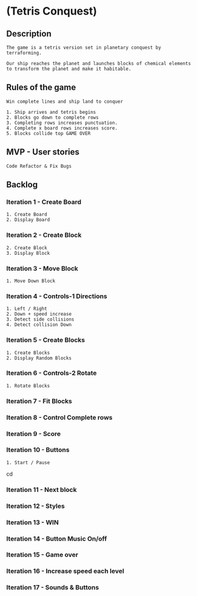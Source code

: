 # (Tetris Conquest)

## Description

    The game is a tetris version set in planetary conquest by terraforming.

    Our ship reaches the planet and launches blocks of chemical elements to transform the planet and make it habitable.
    
## Rules of the game 

    Win complete lines and ship land to conquer

    1. Ship arrives and tetris begins
    2. Blocks go down to complete rows
    3. Completing rows increases punctuation.
    4. Complete x board rows increases score.
    5. Blocks collide top GAME OVER
 

## MVP - User stories

    Code Refactor & Fix Bugs


## Backlog


### Iteration 1 - Create Board

    1. Create Board
    2. Display Board

### Iteration 2 - Create Block

    2. Create Block
    3. Display Block
    
### Iteration 3 - Move Block

    1. Move Down Block
    
### Iteration 4 - Controls-1 Directions

    1. Left / Right
    2. Down + speed increase
    3. Detect side collisions
    4. Detect collision Down
   
### Iteration 5 - Create Blocks 

    1. Create Blocks
    2. Display Random Blocks

### Iteration 6 - Controls-2 Rotate

    1. Rotate Blocks

### Iteration 7 - Fit Blocks

### Iteration 8 - Control Complete rows

### Iteration 9 - Score 

### Iteration 10 - Buttons

    1. Start / Pause
cd 
### Iteration 11 - Next block

### Iteration 12 - Styles

### Iteration 13 - WIN

### Iteration 14 - Button Music On/off

### Iteration 15 - Game over

### Iteration 16 - Increase speed each level

### Iteration 17 - Sounds & Buttons
